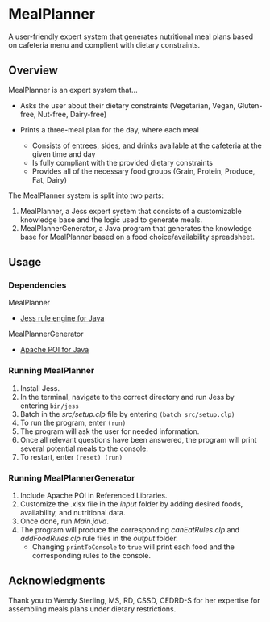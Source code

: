 # MealPlanner
A user-friendly expert system that generates nutritional meal plans based on cafeteria menu and complient with dietary constraints.

## Overview
MealPlanner is an expert system that...
- Asks the user about their dietary constraints (Vegetarian, Vegan, Gluten-free, Nut-free, Dairy-free)

- Prints a three-meal plan for the day, where each meal
   - Consists of entrees, sides, and drinks available at the cafeteria at the given time and day
   - Is fully compliant with the provided dietary constraints
   - Provides all of the necessary food groups (Grain, Protein, Produce, Fat, Dairy)

The MealPlanner system is split into two parts:
1. MealPlanner, a Jess expert system that consists of a customizable knowledge base and the logic used to generate meals.
2. MealPlannerGenerator, a Java program that generates the knowledge base for MealPlanner based on a food choice/availability spreadsheet.

## Usage

### Dependencies
MealPlanner
- [Jess rule engine for Java](http://alvarestech.com/temp/fuzzyjess/Jess60/Jess70b7/docs/intro.html#setup)

MealPlannerGenerator
- [Apache POI for Java](https://poi.apache.org/)

### Running MealPlanner
1. Install Jess.
2. In the terminal, navigate to the correct directory and run Jess by entering `bin/jess`
3. Batch in the _src/setup.clp_ file by entering `(batch src/setup.clp)`
4. To run the program, enter `(run)`
5. The program will ask the user for needed information.
6. Once all relevant questions have been answered, the program will print several potential meals to the console.
7. To restart, enter `(reset) (run)`

### Running MealPlannerGenerator
1. Include Apache POI in Referenced Libraries.
2. Customize the .xlsx file in the _input_ folder by adding desired foods, availability, and nutritional data.
3. Once done, run _Main.java_.
4. The program will produce the corresponding _canEatRules.clp_ and _addFoodRules.clp_ rule files in the _output_ folder.
   - Changing `printToConsole` to `true` will print each food and the corresponding rules to the console.

## Acknowledgments
Thank you to Wendy Sterling, MS, RD, CSSD, CEDRD-S for her expertise for assembling meals plans under dietary restrictions.
